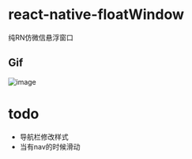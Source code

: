 # react-native-floatWindow
纯RN仿微信悬浮窗口

## Gif 
![image](https://github.com/qikong233/react-native-floatWindow/blob/master/gif/FloatWindow.gif)

# todo
- 导航栏修改样式
- 当有nav的时候滑动
